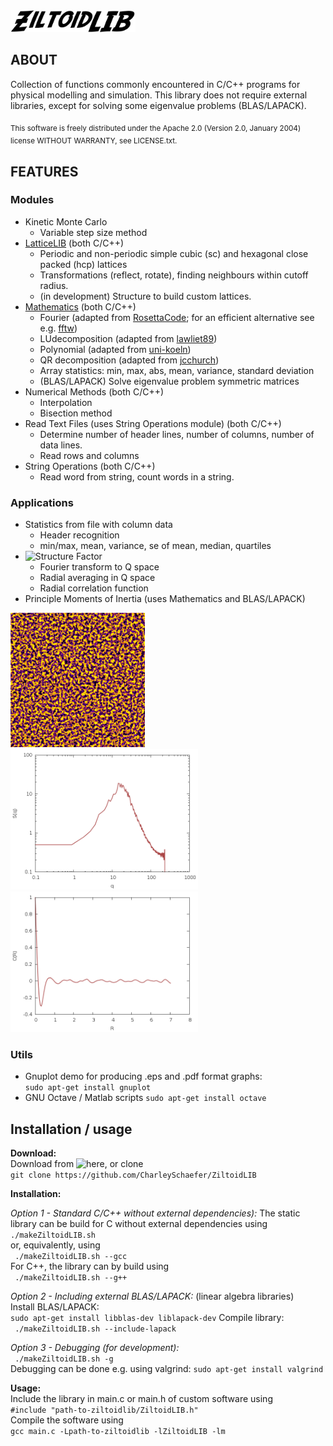 <img src="doc/ZiltoidLIB.png" alt="img" width="200"/>

## ABOUT

Collection of functions commonly encountered in C/C++ programs for physical modelling and simulation.
This library does not require external libraries, except for solving some eigenvalue problems (BLAS/LAPACK).

<sub>This software is freely distributed under the Apache 2.0 (Version 2.0, January 2004) license WITHOUT WARRANTY, see LICENSE.txt.</sub>


## FEATURES

### Modules

* Kinetic Monte Carlo  
  * Variable step size method  
* [LatticeLIB](https://github.com/CharleySchaefer/ZiltoidLIB/tree/master/LatticeLIB) (both C/C++)  
  * Periodic and non-periodic simple cubic (sc) and hexagonal close packed (hcp) lattices  
  * Transformations (reflect, rotate), finding neighbours within cutoff radius.  
  * (in development) Structure to build custom lattices.  
* [Mathematics](https://github.com/CharleySchaefer/ZiltoidLIB/tree/master/Mathematics) (both C/C++)  
  * Fourier (adapted from [RosettaCode](https://github.com/acmeism/RosettaCodeDatatree/948b86eafab0e034330a3b6c31617370c6cca2fc/Task/Fast-Fourier-transform/C); for an efficient alternative see e.g. [fftw](http://www.fftw.org/))  
  * LUdecomposition (adapted from [lawliet89](https://github.com/lawliet89/DoolittleDeterminant))  
  * Polynomial (adapted from [uni-koeln](http://van-der-waals.pc.uni-koeln.de/quartic/quintic_C.c))  
  * QR decomposition (adapted from [jcchurch](https://github.com/jcchurch/C-Linear-Algebra))  
  * Array statistics: min, max, abs, mean, variance, standard deviation  
  * (BLAS/LAPACK) Solve eigenvalue problem symmetric matrices  
* Numerical Methods (both C/C++)  
  * Interpolation  
  * Bisection method  
* Read Text Files (uses String Operations module) (both C/C++)  
  * Determine number of header lines, number of columns, number of data lines.  
  * Read rows and columns  
* String Operations (both C/C++)  
  * Read word from string, count words in a string.  

### Applications

* Statistics from file with column data
  * Header recognition
  * min/max, mean, variance, se of mean, median, quartiles
* ![Structure Factor](https://github.com/CharleySchaefer/ZiltoidLIB/tree/master/Applications/StructureFactor/Demo) 
  * Fourier transform to Q space
  * Radial averaging in Q space
  * Radial correlation function
* Principle Moments of Inertia (uses Mathematics and BLAS/LAPACK)

<img src="https://raw.githubusercontent.com/CharleySchaefer/ZiltoidLIB/master/Applications/StructureFactor/Demo/matrix.png" alt="drawing" width="215"/>  <img src="https://raw.githubusercontent.com/CharleySchaefer/ZiltoidLIB/master/Applications/StructureFactor/Demo/SF.png" alt="drawing" width="300"/>   <img src="https://raw.githubusercontent.com/CharleySchaefer/ZiltoidLIB/master/Applications/StructureFactor/Demo/CF.png" alt="drawing" width="300"/>


### Utils

* Gnuplot demo for producing .eps and .pdf format graphs:  
```sudo apt-get install gnuplot```  
* GNU Octave / Matlab scripts
```sudo apt-get install octave```  

## Installation / usage

**Download:**  
Download from ![here](https://github.com/CharleySchaefer/ZiltoidLIB), or clone  
```git clone https://github.com/CharleySchaefer/ZiltoidLIB```  

**Installation:**  

*Option 1 - Standard C/C++ without external dependencies):* The static library can be build for C without external dependencies using  
``` ./makeZiltoidLIB.sh ```  
or, equivalently, using  
``` ./makeZiltoidLIB.sh --gcc```  
For C++, the library can by build using  
``` ./makeZiltoidLIB.sh --g++```  

*Option 2 - Including external BLAS/LAPACK:* (linear algebra libraries)  
Install BLAS/LAPACK:  
```sudo apt-get install libblas-dev liblapack-dev```
Compile library:  
``` ./makeZiltoidLIB.sh --include-lapack```  

*Option 3 - Debugging (for development):*  
``` ./makeZiltoidLIB.sh -g```  
Debugging can be done e.g. using valgrind:
```sudo apt-get install valgrind```



**Usage:**  
Include the library in main.c or main.h of custom software using  
```#include "path-to-ziltoidlib/ZiltoidLIB.h"```  
Compile the software using  
```gcc main.c -Lpath-to-ziltoidlib -lZiltoidLIB -lm```



